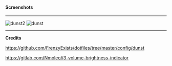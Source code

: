 #### Screenshots
___

![dunst2](https://i.postimg.cc/VsxgSg5w/dunst2.png)
![dunst](https://i.postimg.cc/mDZY3FRb/dunst.png)

___

**Credits**

https://github.com/FrenzyExists/dotfiles/tree/master/config/dunst

https://gitlab.com/Nmoleo/i3-volume-brightness-indicator

